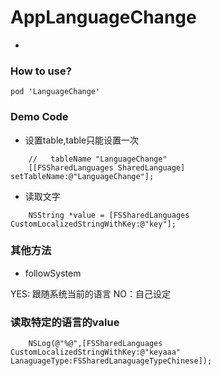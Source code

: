 # AppLanguageChange

-

### How to use?
	pod 'LanguageChange'
	

### Demo Code

- 设置table,table只能设置一次

```OC
	//   tableName "LanguageChange"
	[[FSSharedLanguages SharedLanguage] setTableName:@"LanguageChange"];
```

- 读取文字

```OC
	NSString *value = [FSSharedLanguages CustomLocalizedStringWithKey:@"key"];
```

### 其他方法
- followSystem

YES: 跟随系统当前的语言
NO：自己设定

### 读取特定的语言的value

```
    NSLog(@"%@",[FSSharedLanguages CustomLocalizedStringWithKey:@"keyaaa" LanaguageType:FSSharedLanaguageTypeChinese]);
```